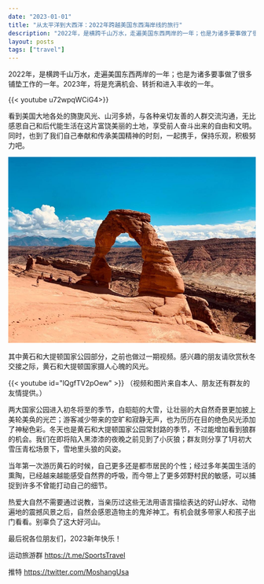```yaml
---
date: "2023-01-01"
title: "从太平洋到大西洋：2022年跨越美国东西海岸线的旅行"
description: "2022年，是横跨千山万水，走遍美国东西两岸的一年；也是为诸多要事做了很多铺垫工作的一年。2023年，将是充满机会、转折和进入丰收的一年。"
layout: posts
tags: ["travel"]
---
```


2022年，是横跨千山万水，走遍美国东西两岸的一年；也是为诸多要事做了很多铺垫工作的一年。2023年，将是充满机会、转折和进入丰收的一年。

<!--more-->

{{< youtube u72wpqWCiG4>}}

看到美国大地各处的旖旎风光、山河多娇，与各种亲切友善的人群交流沟通，无比感恩自己和后代能生活在这片富饶美丽的土地，享受前人奋斗出来的自由和文明。同时，也到了我们自己奉献和传承美国精神的时刻，一起携手，保持乐观，积极努力吧。

![image](image/1.jpg)

其中黄石和大提顿国家公园部分，之前也做过一期视频。感兴趣的朋友请欣赏秋冬交接之际，黄石和大提顿国家摄人心魄的风光。


{{< youtube id="lQgfTV2pOew" >}}
（视频和图片来自本人、朋友还有群友的友情提供。）

两大国家公园进入初冬将至的季节，白皑皑的大雪，让壮丽的大自然奇景更加披上美轮美奂的光芒；游客减少带来的空旷和寂静无声，也为历历在目的绝色风光添加了神秘色彩。冬天也是黄石和大提顿国家公园常封路的季节，不过能增加看到狼群的机会。我们在即将陷入黑漆漆的夜晚之前见到了小灰狼；群友则分享了1月初大雪压青松场景下，雪地里头狼的风姿。

当年第一次游历黄石的时候，自己更多还是都市居民的个性；经过多年美国生活的熏陶，已经越来越能感受自然界的呼吸，而今带上了更多郊野村民的敏感，可以捕捉到许多不曾能打动自己的细节。

热爱大自然不需要通过说教，当亲历过这些无法用语言描绘表达的好山好水、动物遍地的震撼风景之后，自然会感恩造物主的鬼斧神工。有机会就多带家人和孩子出门看看。别辜负了这大好河山。

最后祝各位朋友们，2023新年快乐！

运动旅游群 https://t.me/SportsTravel

推特 https://twitter.com/MoshangUsa